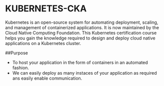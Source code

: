 # KUBERNETES-CKA
Kubernetes is an open-source system for automating deployment, scaling, and management of containerized applications. It is now maintained by the Cloud Native Computing Foundation.  This Kubernetes certification course helps you gain the knowledge required to design and deploy cloud native applications on a Kubernetes cluster. 

##Purpose
- To host your application in the form of containers in an automated fashion.
- We can easily deploy as many instaces of your application as required ans easily enable communication.
